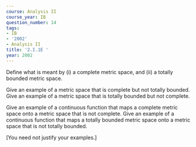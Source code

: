 ```yaml
---
course: Analysis II
course_year: IB
question_number: 14
tags:
- IB
- '2002'
- Analysis II
title: '2.I.1E '
year: 2002
---
```



Define what is meant by (i) a complete metric space, and (ii) a totally bounded metric space.

Give an example of a metric space that is complete but not totally bounded. Give an example of a metric space that is totally bounded but not complete.

Give an example of a continuous function that maps a complete metric space onto a metric space that is not complete. Give an example of a continuous function that maps a totally bounded metric space onto a metric space that is not totally bounded.

[You need not justify your examples.]